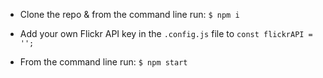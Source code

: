 * Clone the repo & from the command line run:
  `$ npm i`

* Add your own Flickr API key in the `.config.js` file to `const flickrAPI = '';`

* From the command line run:
  `$ npm start`

